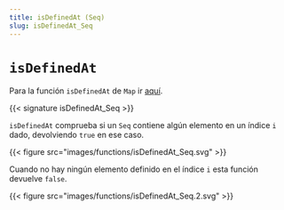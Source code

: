 ```yaml
---
title: isDefinedAt (Seq)
slug: isDefinedAt_Seq
---
```


# `isDefinedAt`

Para la función `isDefinedAt` de `Map` ir [aquí](../isDefinedAt_Map).

{{< signature isDefinedAt_Seq >}}

`isDefinedAt` comprueba si un `Seq` contiene algún elemento en un índice `i` dado, devolviendo `true` en ese caso.

{{< figure src="images/functions/isDefinedAt_Seq.svg" >}}

Cuando no hay ningún elemento definido en el índice `i` esta función devuelve `false`.

{{< figure src="images/functions/isDefinedAt_Seq.2.svg" >}}

